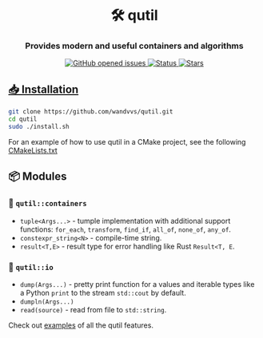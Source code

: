 <h1 align="center">🛠️ qutil</h1>
<h3 align="center">Provides modern and useful containers and algorithms</h3>

<p align="center">
     <a href="https://github.com/wandvvs/qutil/issues">
     <img src="https://img.shields.io/github/issues/wandvvs/qutil"
          alt="GitHub opened issues">
     <img src="https://img.shields.io/badge/status-in_development-red"
          alt="Status">
     <img src="https://img.shields.io/github/stars/wandvvs/qutil?color=lime"
          alt="Stars">
</p>

 ## **📥 Installation**
```bash
git clone https://github.com/wandvvs/qutil.git
cd qutil
sudo ./install.sh
```
For an example of how to use qutil in a CMake project, see the following [CMakeLists.txt](https://github.com/wandvvs/qutil/blob/master/examples/tuple/CMakeLists.txt)

## **📦 Modules**

### 🧰 `qutil::containers`
- `tuple<Args...>` - tumple implementation with additional support functions: `for_each`, `transform`, `find_if`, `all_of`, `none_of`, `any_of`.
- `constexpr_string<N>` - compile-time string.
- `result<T,E>` - result type for error handling like Rust `Result<T, E`.

### 📁 `qutil::io`
- `dump(Args...)` - pretty print function for a values and iterable types like a Python `print` to the stream `std::cout` by default.
- `dumpln(Args...)`
- `read(source)` - read from file to `std::string`.

Check out [examples](https://github.com/wandvvs/qutil/tree/master/examples) of all the qutil features.
